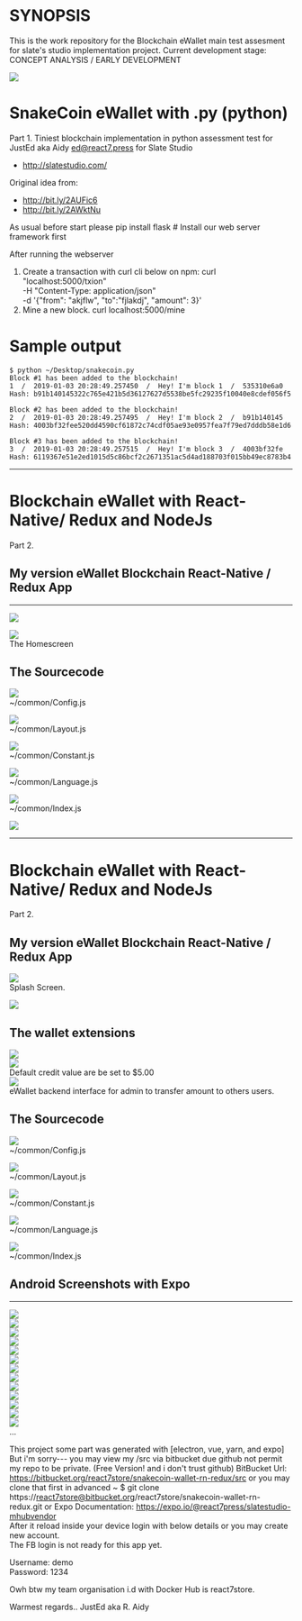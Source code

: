 # SYNOPSIS
<img src=""><br>
This is the work repository for the Blockchain eWallet main test assesment for slate's studio implementation project.
Current development stage: CONCEPT ANALYSIS / EARLY DEVELOPMENT

<img src="https://github.com/React7Tech/slatestudio-assessment/blob/master/scw.png"><p>
# SnakeCoin eWallet with .py (python)
Part 1. 
Tiniest blockchain implementation in python assessment test for JustEd aka Aidy ed@react7.press for Slate Studio 
* http://slatestudio.com/

Original idea from:
* http://bit.ly/2AUFic6
* http://bit.ly/2AWktNu

As usual before start please pip install flask # Install our web server framework first

After running the webserver 

1. Create a transaction with curl cli below on npm:
curl "localhost:5000/txion" \
     -H "Content-Type: application/json" \
     -d '{"from": "akjflw", "to":"fjlakdj", "amount": 3}'
2. Mine a new block.
curl localhost:5000/mine

# Sample output

```
$ python ~/Desktop/snakecoin.py
Block #1 has been added to the blockchain!
1  /  2019-01-03 20:28:49.257450  /  Hey! I'm block 1  /  535310e6a0
Hash: b91b140145322c765e421b5d36127627d5538be5fc29235f10040e8cdef056f5

Block #2 has been added to the blockchain!
2  /  2019-01-03 20:28:49.257495  /  Hey! I'm block 2  /  b91b140145
Hash: 4003bf32fee520dd4590cf61872c74cdf05ae93e0957fea7f79ed7dddb58e1d6

Block #3 has been added to the blockchain!
3  /  2019-01-03 20:28:49.257515  /  Hey! I'm block 3  /  4003bf32fe
Hash: 6119367e51e2ed1015d5c86bcf2c2671351ac5d4ad188703f015bb49ec8783b4
```

---
# Blockchain eWallet with React-Native/ Redux and NodeJs
Part 2.
## My version eWallet Blockchain React-Native / Redux App
---
<img src="https://github.com/React7Tech/slatestudio-assessment/blob/master/welcome.png"><p>
<img src="https://github.com/React7Tech/slatestudio-assessment/blob/master/Screen%20Shot%202019-01-04%20at%202.07.42%20PM.png"><br>
The Homescreen<p>

## The Sourcecode
<img src="https://github.com/React7Tech/slatestudio-assessment/blob/master/Configjs.png"><br>
~/common/Config.js<p>
<img src="https://github.com/React7Tech/slatestudio-assessment/blob/master/Layoutjs.png"><br>
~/common/Layout.js<p> 
<img src="https://github.com/React7Tech/slatestudio-assessment/blob/master/Constantjs.png"><br>
~/common/Constant.js<p>
<img src="https://github.com/React7Tech/slatestudio-assessment/blob/master/Languagejs.png"><br>
~/common/Language.js<p>
<img src="https://github.com/React7Tech/slatestudio-assessment/blob/master/Indexjs.png"><br>
~/common/Index.js<p>

<img src="https://github.com/React7Tech/slatestudio-assessment/blob/master/Screen%20Shot%202019-01-03%20at%207.46.11%20PM.png"><p>

---
# Blockchain eWallet with React-Native/ Redux and NodeJs
Part 2.
## My version eWallet Blockchain React-Native / Redux App

<img src="https://github.com/React7Tech/slatestudio-assessment/blob/master/scw.png"><br>
Splash Screen.<p>
<img src="https://github.com/React7Tech/slatestudio-assessment/blob/master/Screen%20Shot%202019-01-04%20at%202.07.42%20PM.png"><br>

## The wallet extensions
<img src="https://github.com/React7Tech/slatestudio-assessment/blob/master/blockchain-test.png"><br>
<img src="https://github.com/React7Tech/slatestudio-assessment/blob/master/wallet-altcoin.png"><br>
Default credit value are be set to $5.00<br>
<img src="https://github.com/React7Tech/slatestudio-assessment/blob/master/Screen%20Shot%202019-01-12%20at%201.07.19%20PM.png"><br>
eWallet backend interface for admin to transfer amount to others users.<br>

## The Sourcecode
<img src="https://github.com/React7Tech/slatestudio-assessment/blob/master/Configjs.png"><br>
~/common/Config.js<p>
<img src="https://github.com/React7Tech/slatestudio-assessment/blob/master/Layoutjs.png"><br>
~/common/Layout.js<p> 
<img src="https://github.com/React7Tech/slatestudio-assessment/blob/master/Constantjs.png"><br>
~/common/Constant.js<p>
<img src="https://github.com/React7Tech/slatestudio-assessment/blob/master/Languagejs.png"><br>
~/common/Language.js<p>
<img src="https://github.com/React7Tech/slatestudio-assessment/blob/master/Indexjs.png"><br>
~/common/Index.js<p>

## Android Screenshots with Expo
---
<img src="https://github.com/React7Tech/slatestudio-assessment/blob/master/a.png"><br>
<img src="https://github.com/React7Tech/slatestudio-assessment/blob/master/b.png"><br>
<img src="https://github.com/React7Tech/slatestudio-assessment/blob/master/c.png"><br>
<img src="https://github.com/React7Tech/slatestudio-assessment/blob/master/d.png"><br>
<img src="https://github.com/React7Tech/slatestudio-assessment/blob/master/e.png"><br>
<img src="https://github.com/React7Tech/slatestudio-assessment/blob/master/f.png"><br>
<img src="https://github.com/React7Tech/slatestudio-assessment/blob/master/g.png"><br>
<img src="https://github.com/React7Tech/slatestudio-assessment/blob/master/h.png"><br>
<img src="https://github.com/React7Tech/slatestudio-assessment/blob/master/i.png"><br>
<img src="https://github.com/React7Tech/slatestudio-assessment/blob/master/j.png"><br>
<img src="https://github.com/React7Tech/slatestudio-assessment/blob/master/k.png"><br>
<img src="https://github.com/React7Tech/slatestudio-assessment/blob/master/l.png"><br>
<img src="https://github.com/React7Tech/slatestudio-assessment/blob/master/m.png"><br>
... 

This project some part was generated with [electron, vue, yarn, and expo]
But i'm sorry--- you may view my /src via bitbucket due github not permit my repo to be private. (Free Version! and i don't trust github)
BitBucket Url: https://bitbucket.org/react7store/snakecoin-wallet-rn-redux/src
or you may clone that first in advanced ~ $ git clone https://react7store@bitbucket.org/react7store/snakecoin-wallet-rn-redux.git
or
Expo Documentation:
https://expo.io/@react7press/slatestudio-mhubvendor<br>
After it reload inside your device login with below details or you may create new account.<br>
The FB login is not ready for this app yet.<p>
Username: demo<br>
Password: 1234<p>

Owh btw my team organisation i.d with Docker Hub is react7store.

Warmest regards..
JustEd aka R. Aidy
